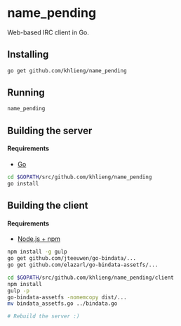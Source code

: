 # name_pending
Web-based IRC client in Go.

## Installing
```bash
go get github.com/khlieng/name_pending
```

## Running
```bash
name_pending
```

## Building the server

#### Requirements
* [Go](http://golang.org/doc/install)

```bash
cd $GOPATH/src/github.com/khlieng/name_pending
go install
```

## Building the client

#### Requirements
* [Node.js + npm](https://nodejs.org/download/)

```bash
npm install -g gulp
go get github.com/jteeuwen/go-bindata/...
go get github.com/elazarl/go-bindata-assetfs/...

cd $GOPATH/src/github.com/khlieng/name_pending/client
npm install
gulp -p
go-bindata-assetfs -nomemcopy dist/...
mv bindata_assetfs.go ../bindata.go

# Rebuild the server :)
```